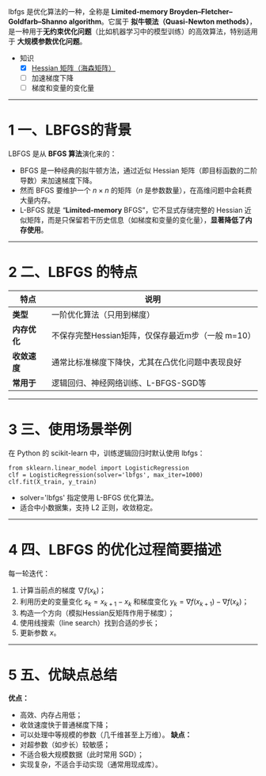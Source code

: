 lbfgs 是优化算法的一种，全称是 **Limited-memory Broyden–Fletcher–Goldfarb–Shanno algorithm**。它属于 **拟牛顿法（Quasi-Newton methods）**，是一种用于**无约束优化问题**（比如机器学习中的模型训练）的高效算法，特别适用于 **大规模参数优化问题**。

+ 知识
	+ [x] [Hessian 矩阵（海森矩阵）](Hessian%20矩阵（海森矩阵）.md)
	+ [ ] 加速梯度下降
	+ [ ] 梯度和变量的变化量

---

# 1 **一、LBFGS的背景**

LBFGS 是从 **BFGS 算法**演化来的：
- BFGS 是一种经典的拟牛顿方法，通过近似 Hessian 矩阵（即目标函数的二阶导数）来加速梯度下降。
- 然而 BFGS 要维护一个 $n \times n$ 的矩阵（$n$ 是参数数量），在高维问题中会耗费大量内存。
- L-BFGS 就是 “**Limited-memory** BFGS”，它不显式存储完整的 Hessian 近似矩阵，而是只保留若干历史信息（如梯度和变量的变化量），**显著降低了内存使用**。

---

# 2 **二、LBFGS 的特点**

| **特点**   | **说明**                          |
| -------- | ------------------------------- |
| **类型**   | 一阶优化算法（只用到梯度）                   |
| **内存优化** | 不保存完整Hessian矩阵，仅保存最近m步（一般 m=10） |
| **收敛速度** | 通常比标准梯度下降快，尤其在凸优化问题中表现良好        |
| **常用于**  | 逻辑回归、神经网络训练、L-BFGS-SGD等         |

---

# 3 **三、使用场景举例**

在 Python 的 scikit-learn 中，训练逻辑回归时默认使用 lbfgs：
```
from sklearn.linear_model import LogisticRegression
clf = LogisticRegression(solver='lbfgs', max_iter=1000)
clf.fit(X_train, y_train)
```
- solver='lbfgs' 指定使用 L-BFGS 优化算法。
- 适合中小数据集，支持 L2 正则，收敛稳定。

---

# 4 **四、LBFGS 的优化过程简要描述**
每一轮迭代：
1. 计算当前点的梯度 $\nabla f(x_k)$；
2. 利用历史的变量变化 $s_k = x_{k+1} - x_k$ 和梯度变化 $y_k = \nabla f(x_{k+1}) - \nabla f(x_k)$；
3. 构造一个方向（模拟Hessian反矩阵作用于梯度）；
4. 使用线搜索（line search）找到合适的步长；
5. 更新参数 $x$。

---

# 5 **五、优缺点总结**  
**优点：**
- 高效、内存占用低；
- 收敛速度快于普通梯度下降；
- 可以处理中等规模的参数（几千维甚至上万维）。
**缺点：**
- 对超参数（如步长）较敏感；
- 不适合极大规模数据（此时常用 SGD）；
- 实现复杂，不适合手动实现（通常用现成库）。
